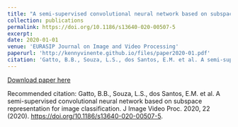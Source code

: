 ```yaml
---
title: "A semi-supervised convolutional neural network based on subspace representation for image classification"
collection: publications
permalink: https://doi.org/10.1186/s13640-020-00507-5
excerpt: 
date: 2020-01-01
venue: 'EURASIP Journal on Image and Video Processing'
paperurl: 'http://kennyvinente.github.io/files/paper2020-01.pdf'
citation: 'Gatto, B.B., Souza, L.S., dos Santos, E.M. et al. A semi-supervised convolutional neural network based on subspace representation for image classification. J Image Video Proc. 2020, 22 (2020). https://doi.org/10.1186/s13640-020-00507-5'
---
```


[Download paper here](http://kennyvinente.github.io/files/paper2020-01.pdf)

Recommended citation: Gatto, B.B., Souza, L.S., dos Santos, E.M. et al. A semi-supervised convolutional neural network based on subspace representation for image classification. J Image Video Proc. 2020, 22 (2020). https://doi.org/10.1186/s13640-020-00507-5.
